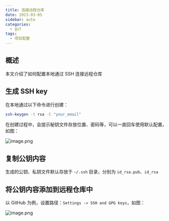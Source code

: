 ```yaml
---
title: 连接远程仓库
date: 2023-03-05
sidebar: auto
categories:
  - git
tags:
  - 项目配置
---
```


## 概述

本文介绍了如何配置本地通过 SSH 连接远程仓库

## 生成 SSH key

在本地通过以下命令进行创建：

```sh
ssh-keygen -t rsa -C "your_email"
```

在创建过程中，会提示秘钥文件存放位置、密码等，可以一直回车使用默认配置，如图：

![image.png](https://s2.loli.net/2023/03/05/7nsRYLuhXoU4GSf.png)

## 复制公钥内容

生成的公钥、私钥文件默认存放于 `~/.ssh` 目录，分别为 `id_rsa.pub`、`id_rsa`

## 将公钥内容添加到远程仓库中

以 GitHub 为例，设置路径：`Settings -> SSH and GPG keys`，如图：

![image.png](https://s2.loli.net/2023/03/05/YhTwUVrL875Rsgp.png)
